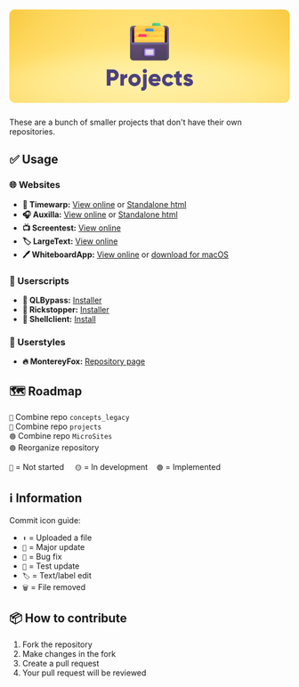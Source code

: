 <h1 align="center">
  <img style="border-radius:10px" src="banner.png">
</h1>

These are a bunch of smaller projects that don't have their own repositories.

## ✅ Usage
### 🌐 Websites
- **📸 Timewarp:** [View online](https://itsfoxdev.github.io/sites/timewarp) or [Standalone html](https://raw.githubusercontent.com/ItsFoxDev/sites/main/timewarp/Modern%20Time%20Warp%20Filter.html)
- **🎧 Auxilla:** [View online](https://itsfoxdev.github.io/sites/auxilla) or [Standalone html](https://raw.githubusercontent.com/ItsFoxDev/sites/main/auxilla/index.html)
- **📺 Screentest:** [View online](https://itsfoxdev.github.io/sites/screentest)
- **🏷️ LargeText:** [View online](https://itsfoxdev.github.io/repos/site/LargeText/)<br>
- **🖊️ WhiteboardApp:** [View online](https://itsfoxdev.github.io/repos/site/WhiteboardApp/) or [download for macOS](https://github.com/ItsFoxDev/repos/raw/main/site/WhiteboardApp/appfiles/Whiteboard.zip)
### 📜 Userscripts
- **💬 QLBypass:** [Installer](https://itsfoxdev.github.io/projects/js/qlbypass/)
- **🛑 Rickstopper:** [Installer](https://itsfoxdev.github.io/projects/js/rickstopper/install/)
- **🥚 Shellclient:** [Install](https://itsfoxdev.github.io/projects/js/shellclient/main.user.js)
### 🎨 Userstyles
- **🔥 MontereyFox:** [Repository page](https://github.com/ItsFoxDev/repos/tree/main/misc/MontereyFox)
## 🗺️ Roadmap
`🔴` Combine repo `concepts_legacy`<br>
`🔴` Combine repo `projects`<br>
`🟢` Combine repo `MicroSites`<br>
`🟢` Reorganize repository<br>

`🔴` = Not started‎‎ ‎ ‎ ‎ ‎ `🟡` = In development‎ ‎ ‎ ‎ ‎ `🟢` = Implemented


## ℹ️ Information
Commit icon guide:
- `⬆️` = Uploaded a file
- `🎉` = Major update
- `🐛` = Bug fix
- `🚧` = Test update
- `🏷️` = Text/label edit
- `🗑️` = File removed

## 📦 How to contribute
1. Fork the repository
2. Make changes in the fork
3. Create a pull request
4. Your pull request will be reviewed
